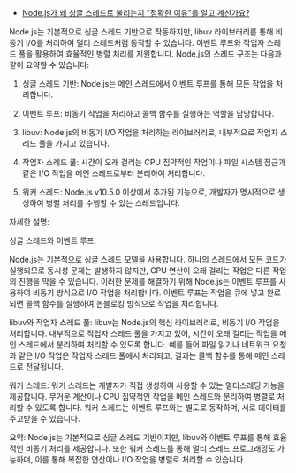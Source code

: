 * [Node.js가 왜 싱글 스레드로 불리는지 "정확한 이유"를 알고 계신가요?](https://helloinyong.tistory.com/350)

Node.js는 기본적으로 싱글 스레드 기반으로 작동하지만, libuv 라이브러리를 통해 비동기 I/O를 처리하여 멀티 스레드처럼 동작할 수 있습니다. 이벤트 루프와 작업자 스레드 풀을 활용하여 효율적인 병렬 처리를 지원합니다. 
Node.js의 스레드 구조는 다음과 같이 요약할 수 있습니다: 

1. 싱글 스레드 기반:
Node.js는 메인 스레드에서 이벤트 루프를 통해 모든 작업을 처리합니다.

2. 이벤트 루프:
비동기 작업을 처리하고 콜백 함수를 실행하는 역할을 담당합니다.

3. libuv:
Node.js의 비동기 I/O 작업을 처리하는 라이브러리로, 내부적으로 작업자 스레드 풀을 가지고 있습니다.

4. 작업자 스레드 풀:
시간이 오래 걸리는 CPU 집약적인 작업이나 파일 시스템 접근과 같은 I/O 작업을 메인 스레드로부터 분리하여 처리합니다.
5. 워커 스레드:
Node.js v10.5.0 이상에서 추가된 기능으로, 개발자가 명시적으로 생성하여 병렬 처리를 수행할 수 있는 스레드입니다.

자세한 설명:

싱글 스레드와 이벤트 루프:

Node.js는 기본적으로 싱글 스레드 모델을 사용합니다. 하나의 스레드에서 모든 코드가 실행되므로 동시성 문제는 발생하지 않지만, CPU 연산이 오래 걸리는 작업은 다른 작업의 진행을 막을 수 있습니다. 이러한 문제를 해결하기 위해 Node.js는 이벤트 루프를 사용하여 비동기 방식으로 I/O 작업을 처리합니다. 이벤트 루프는 작업을 큐에 넣고 완료되면 콜백 함수를 실행하여 논블로킹 방식으로 작업을 처리합니다.

libuv와 작업자 스레드 풀:
libuv는 Node.js의 핵심 라이브러리로, 비동기 I/O 작업을 처리합니다. 내부적으로 작업자 스레드 풀을 가지고 있어, 시간이 오래 걸리는 작업을 메인 스레드에서 분리하여 처리할 수 있도록 합니다. 예를 들어 파일 읽기나 네트워크 요청과 같은 I/O 작업은 작업자 스레드 풀에서 처리되고, 결과는 콜백 함수를 통해 메인 스레드로 전달됩니다.

워커 스레드:
워커 스레드는 개발자가 직접 생성하여 사용할 수 있는 멀티스레딩 기능을 제공합니다. 무거운 계산이나 CPU 집약적인 작업을 메인 스레드와 분리하여 병렬로 처리할 수 있도록 합니다. 워커 스레드는 이벤트 루프와는 별도로 동작하며, 서로 데이터를 주고받을 수 있습니다. 

요약:
Node.js는 기본적으로 싱글 스레드 기반이지만, libuv와 이벤트 루프를 통해 효율적인 비동기 처리를 제공합니다. 또한 워커 스레드를 통해 멀티 스레드 프로그래밍도 가능하며, 이를 통해 복잡한 연산이나 I/O 작업을 병렬로 처리할 수 있습니다. 
